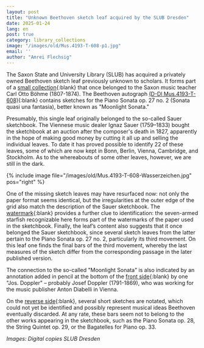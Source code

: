 ```yaml
---
layout: post
title: "Unknown Beethoven sketch leaf acquired by the SLUB Dresden"
date: 2025-01-24
lang: en
post: true
category: library_collections
image: "/images/old/Mus.4193-T-608-p1.jpg"
email: ''
author: "Amrei Flechsig"
---
```



The Saxon State and University Library (SLUB) has acquired a privately owned Beethoven sketch leaf previously unknown to scholars. It forms part of a [small collection](https://opac.rism.info/rism/Search/Results?lookfor=B%C3%B6hme%2C+Carl+Otto "Opens external link in new window"){:blank} that once belonged to the Saxon music teacher Carl Otto Böhme (1807-1874). The Beethoven autograph [(D-Dl Mus.4193-T-608)](https://opac.rism.info/id/rismid/rism1001299908?sid=33310535 "Opens external link in new window"){:blank} contains sketches for the Piano Sonata op. 27 no. 2 (Sonata quasi una fantasia), better known as "Moonlight Sonata."

Presumably, this single leaf originally belonged to the so-called Sauer sketchbook. The Viennese music dealer Ignaz Sauer (1759–1833) bought the sketchbook at an auction after the composer's death in 1827, apparently in the hope of making good money by cutting it all up and selling the individual leaves. To date it has proved possible to identify 22 of these leaves, some of which are now kept in Bonn, Berlin, Vienna, Cambridge, and Stockholm. As to the whereabouts of some other leaves, however, we are still in the dark.

{% include image file="/images/old/Mus.4193-T-608-Wasserzeichen.jpg" pos="right" %} 

One of the missing sketch leaves may have resurfaced now: not only the paper format seems identical, but the irregularities at the outer edge of the grid also match the description of the Sauer sketchbook. The [watermark](http://digital.slub-dresden.de/id1907383972/3 "Opens external link in new window"){:blank} provides a further clue to identification: the seven-armed starfish recognizable here forms part of the watermarks of the paper used in the sketchbook. Finally, the leaf’s content also suggests that it once belonged the Sauer sketchbook, since several sketch leaves from the latter pertain to the Piano Sonata op. 27 no. 2, particularly its third movement. On this leaf one finds the final bars of the third movement, whereby the last measures of the sketch differ from the corresponding passage in the later published version.

The connection to the so-called "Moonlight Sonata" is also indicated by an annotation added in pencil at the bottom of the [front side](http://digital.slub-dresden.de/id1907383972/1 "Opens external link in new window"){:blank} by one "Jos. Doppler" – probably Josef Doppler (1791-1869), who was working for the music publisher Anton Diabelli in Vienna.

On the [reverse side](http://digital.slub-dresden.de/id1907383972/2 "Opens external link in new window"){:blank}, several short sketches are notated, which could not yet be identified and possibly represent musical ideas Beethoven eventually discarded. At any rate, these bars seem not to belong to the other works appearing in the sketchbook, such as the Piano Sonata op. 28, the String Quintet op. 29, or the Bagatelles for Piano op. 33.

*Images: Digital copies SLUB Dresden*
